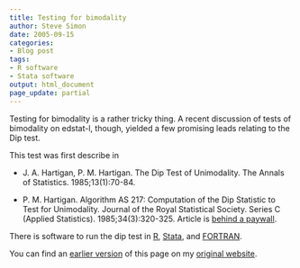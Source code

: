 ```yaml
---
title: Testing for bimodality
author: Steve Simon
date: 2005-09-15
categories:
- Blog post
tags:
- R software
- Stata software
output: html_document
page_update: partial
---
```


Testing for bimodality is a rather tricky thing. A recent discussion of tests of bimodality on edstat-l, though, yielded a few promising leads relating to the Dip test.

<!---More--->

This test was first describe in

- J. A. Hartigan, P. M. Hartigan. The Dip Test of Unimodality. The Annals of Statistics. 1985;13(1):70-84. 

- P. M. Hartigan. Algorithm AS 217: Computation of the Dip Statistic to Test for Unimodality. Journal of the Royal Statistical Society. Series C (Applied Statistics). 1985;34(3):320-325. Article is [behind a paywall][har1].

[har1]: https://www.jstor.org/stable/2347485

There is software to run the dip test in [R][mae1], [Stata][cox1], and [FORTRAN][app1].

[mae1]: http://cran.r-project.org/web/packages/diptest/diptest.pdf (R)
[cox1]: http://ideas.repec.org/c/boc/bocode/s456998.html (Stata)
[app1]: http://lib.stat.cmu.edu/apstat/217 (FORTRAN)

You can find an [earlier version][sim1] of this page on my [original website][sim2].

[sim1]: http://www.pmean.com/05/Bimodality.html
[sim2]: http://www.pmean.com/original_site.html
